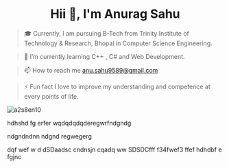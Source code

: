 <h1 align="center">Hii 👋, I'm Anurag Sahu</h1>

> 🎓 Currently, I am pursuing B-Tech from Trinity Institute of Technology & Research, Bhopal in Computer Science Engineering.
 
> 🌱 I’m currently learning C++ , C#  and  Web Development.

> 📫 How to reach me anu.sahu9589@gmail.com

> ⚡️ Fun fact I love to improve my understanding and competence at every points of life.

<p><img align="center" src="https://github-readme-streak-stats.herokuapp.com/?user=a2s8en10&" alt="a2s8en10" /></p>
hdhshd
fg
erfer
wqdqdqdqderegwrfndgndg

ndgndndnn
ndgnd
regwegerg

dqf
wef
w
d
dSDaadsc cndnsjn
cqadq
ww
SDSDCfff
f34fwef3
ffef
hdhdbf
e
fgjnc
